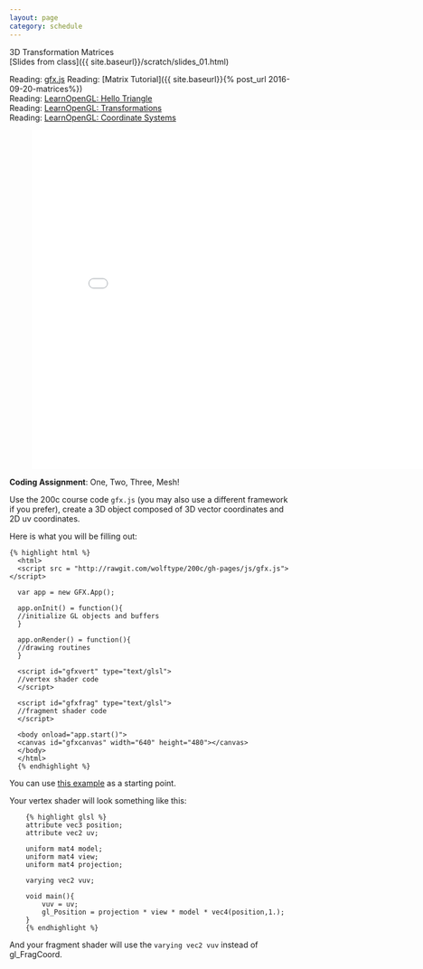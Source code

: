 ```yaml
---
layout: page
category: schedule
---
```


3D Transformation Matrices  
[Slides from class]({{ site.baseurl}}/scratch/slides_01.html)

Reading: [gfx.js](http://rawgit.com/wolftype/200c/gh-pages/js/gfx.js)
Reading: [Matrix Tutorial]({{ site.baseurl}}{% post_url 2016-09-20-matrices%})  
Reading: [LearnOpenGL: Hello Triangle](http://learnopengl.com/#!Getting-started/Hello-Triangle)  
Reading: [LearnOpenGL: Transformations](http://learnopengl.com/#!Getting-started/Transformations)  
Reading: [LearnOpenGL: Coordinate Systems](http://learnopengl.com/#!Getting-started/Coordinate-Systems) 

<figure>
<iframe src="{{site.baseurl}}/scratch/webgl_gfx.html" 
    width="800" height="600" frameborder="0"
    scrolling="no" marginheight="0"
    marginwidth="0" ></iframe>
</figure>

**Coding Assignment**: One, Two, Three, Mesh!

Use the 200c course code `gfx.js` (you may also use a different framework if you prefer), create
a 3D object composed of 3D vector coordinates and 2D uv coordinates.

Here is what you will be filling out:

	{% highlight html %}
      <html>
      <script src = "http://rawgit.com/wolftype/200c/gh-pages/js/gfx.js"></script>
      
      var app = new GFX.App();

      app.onInit() = function(){
      //initialize GL objects and buffers
      }

      app.onRender() = function(){
      //drawing routines
      }

      <script id="gfxvert" type="text/glsl">
      //vertex shader code
      </script>

      <script id="gfxfrag" type="text/glsl">
      //fragment shader code
      </script>
      
      <body onload="app.start()">
      <canvas id="gfxcanvas" width="640" height="480"></canvas>
      </body>
      </html>
      {% endhighlight %}

You can use [this example](https://bl.ocks.org/wolftype/a4488f0c20112f5b2db7eb36d58d4d8f) as a starting point.

Your vertex shader will look something like this:

		{% highlight glsl %}
		attribute vec3 position;
		attribute vec2 uv;

		uniform mat4 model;
		uniform mat4 view;
		uniform mat4 projection;

		varying vec2 vuv;

		void main(){
			vuv = uv;
			gl_Position = projection * view * model * vec4(position,1.);
		}
		{% endhighlight %}

And your fragment shader will use the `varying vec2 vuv` instead of gl_FragCoord.
